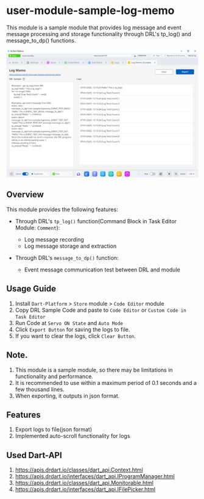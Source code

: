 # user-module-sample-log-memo
This module is a sample module that provides log message and event message processing and storage functionality through DRL's tp_log() and message_to_dp() functions.

![Module Main Screen](./release/module_main.PNG)

## Overview
This module provides the following features:

- Through DRL's `tp_log()` function(Command Block in Task Editor Module: `Comment`):
  - Log message recording
  - Log message storage and extraction

- Through DRL's `message_to_dp()` function:
  - Event message communication test between DRL and module

## Usage Guide
1. Install `Dart-Platform` > `Store` module > `Code Editor` module
2. Copy DRL Sample Code and paste to `Code Editor` or `Custom Code in Task Editor`
3. Run Code at `Servo ON State` and `Auto Mode`
4. Click `Export Button` for saving the logs to file.
5. If you want to clear the logs, click `Clear Button`.

## Note.
1. This module is a sample module, so there may be limitations in functionality and performance.
2. It is recommended to use within a maximum period of 0.1 seconds and a few thousand lines.
3. When exporting, it outputs in json format.

## Features
1. Export logs to file(json format)
2. Implemented auto-scroll functionality for logs

## Used Dart-API
1. https://apis.drdart.io/classes/dart_api.Context.html
2. https://apis.drdart.io/interfaces/dart_api.IProgramManager.html
3. https://apis.drdart.io/classes/dart_api.Monitorable.html
4. https://apis.drdart.io/interfaces/dart_api.IFilePicker.html



